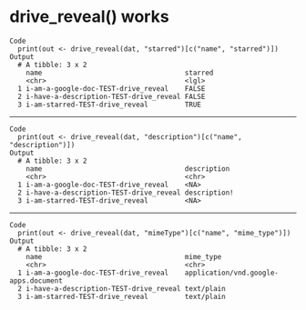 # drive_reveal() works

    Code
      print(out <- drive_reveal(dat, "starred")[c("name", "starred")])
    Output
      # A tibble: 3 x 2
        name                                   starred
        <chr>                                  <lgl>  
      1 i-am-a-google-doc-TEST-drive_reveal    FALSE  
      2 i-have-a-description-TEST-drive_reveal FALSE  
      3 i-am-starred-TEST-drive_reveal         TRUE   

---

    Code
      print(out <- drive_reveal(dat, "description")[c("name", "description")])
    Output
      # A tibble: 3 x 2
        name                                   description 
        <chr>                                  <chr>       
      1 i-am-a-google-doc-TEST-drive_reveal    <NA>        
      2 i-have-a-description-TEST-drive_reveal description!
      3 i-am-starred-TEST-drive_reveal         <NA>        

---

    Code
      print(out <- drive_reveal(dat, "mimeType")[c("name", "mime_type")])
    Output
      # A tibble: 3 x 2
        name                                   mime_type                           
        <chr>                                  <chr>                               
      1 i-am-a-google-doc-TEST-drive_reveal    application/vnd.google-apps.document
      2 i-have-a-description-TEST-drive_reveal text/plain                          
      3 i-am-starred-TEST-drive_reveal         text/plain                          

